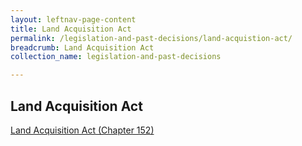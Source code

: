 ```yaml
---
layout: leftnav-page-content
title: Land Acquisition Act
permalink: /legislation-and-past-decisions/land-acquistion-act/
breadcrumb: Land Acquisition Act
collection_name: legislation-and-past-decisions

---
```


Land Acquisition Act
---
[Land Acquisition Act (Chapter 152)](https://sso.agc.gov.sg/Act/LAA1966)

